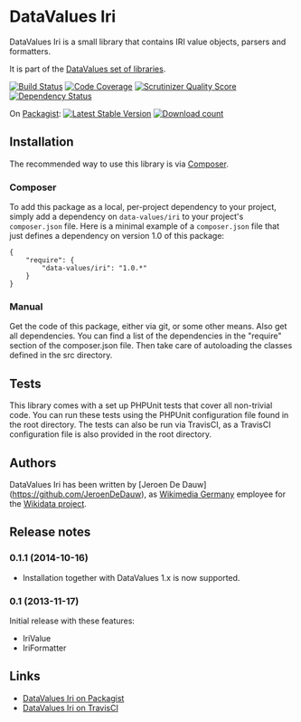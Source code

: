 # DataValues Iri

DataValues Iri is a small library that contains IRI value objects, parsers and formatters.

It is part of the [DataValues set of libraries](https://github.com/DataValues).

[![Build Status](https://secure.travis-ci.org/DataValues/Iri.png?branch=master)](http://travis-ci.org/DataValues/Iri)
[![Code Coverage](https://scrutinizer-ci.com/g/DataValues/Iri/badges/coverage.png?s=10ee05d60b5246cfd5df438b63c4d5dae4b4c5a7)](https://scrutinizer-ci.com/g/DataValues/Iri/)
[![Scrutinizer Quality Score](https://scrutinizer-ci.com/g/DataValues/Iri/badges/quality-score.png?s=9bdf21bb15c3d7b9cede985fdacf7e37b507e899)](https://scrutinizer-ci.com/g/DataValues/Iri/)
[![Dependency Status](https://www.versioneye.com/php/data-values:iri/badge.png)](https://www.versioneye.com/php/data-values:iri)

On [Packagist](https://packagist.org/packages/data-values/iri):
[![Latest Stable Version](https://poser.pugx.org/data-values/iri/version.png)](https://packagist.org/packages/data-values/iri)
[![Download count](https://poser.pugx.org/data-values/iri/d/total.png)](https://packagist.org/packages/data-values/iri)

## Installation

The recommended way to use this library is via [Composer](http://getcomposer.org/).

### Composer

To add this package as a local, per-project dependency to your project, simply add a
dependency on `data-values/iri` to your project's `composer.json` file.
Here is a minimal example of a `composer.json` file that just defines a dependency on
version 1.0 of this package:

    {
        "require": {
            "data-values/iri": "1.0.*"
        }
    }

### Manual

Get the code of this package, either via git, or some other means. Also get all dependencies.
You can find a list of the dependencies in the "require" section of the composer.json file.
Then take care of autoloading the classes defined in the src directory.

## Tests

This library comes with a set up PHPUnit tests that cover all non-trivial code. You can run these
tests using the PHPUnit configuration file found in the root directory. The tests can also be run
via TravisCI, as a TravisCI configuration file is also provided in the root directory.

## Authors

DataValues Iri has been written by [Jeroen De Dauw] (https://github.com/JeroenDeDauw), as
[Wikimedia Germany](https://wikimedia.de) employee for the [Wikidata project](https://wikidata.org/).

## Release notes

### 0.1.1 (2014-10-16)

* Installation together with DataValues 1.x is now supported.

### 0.1 (2013-11-17)

Initial release with these features:

* IriValue
* IriFormatter

## Links

* [DataValues Iri on Packagist](https://packagist.org/packages/data-values/iri)
* [DataValues Iri on TravisCI](https://travis-ci.org/DataValues/Iri)
